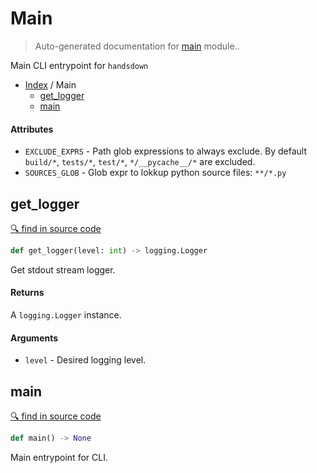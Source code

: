 # Main

> Auto-generated documentation for [main](../main.py) module..

Main CLI entrypoint for `handsdown`

- [Index](README.md#modules) / Main
  - [get_logger](#get_logger)
  - [main](#main)

#### Attributes

- `EXCLUDE_EXPRS` - Path glob expressions to always exclude.
    By default `build/*`, `tests/*`, `test/*`, `*/__pycache__/*` are excluded.
- `SOURCES_GLOB` - Glob expr to lokkup python source files: `**/*.py`

## get_logger

[🔍 find in source code](../main.py#L24)

```python
def get_logger(level: int) -> logging.Logger
```

Get stdout stream logger.

#### Returns

A `logging.Logger` instance.

#### Arguments

- `level` - Desired logging level.

## main

[🔍 find in source code](../main.py#L49)

```python
def main() -> None
```

Main entrypoint for CLI.
